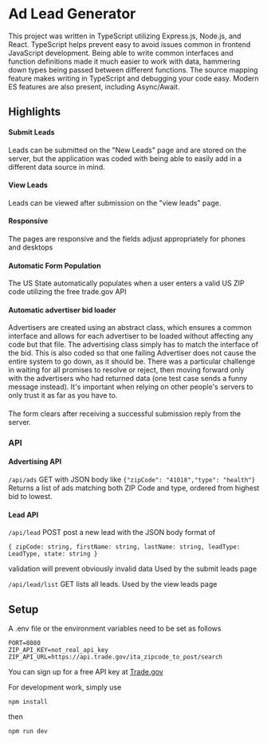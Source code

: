 # Ad Lead Generator
This project was written in TypeScript utilizing Express.js, Node.js, and React. TypeScript helps prevent easy to avoid
issues common in frontend JavaScript development. Being able to write common interfaces and function definitions made
it much easier to work with data, hammering down types being passed between different functions. The source mapping 
feature makes writing in TypeScript and debugging your code easy. Modern ES features are also present, including 
Async/Await. 

## Highlights

#### Submit Leads
Leads can be submitted on the "New Leads" page and are stored on the server, but  the application was coded with being 
able to easily add in a different data source in mind.

#### View Leads
Leads can be viewed after submission on the "view leads" page.

#### Responsive
The pages are responsive and the fields adjust appropriately for phones and desktops 

#### Automatic Form Population
The US State automatically populates when a user enters a valid US ZIP code utilizing the free trade.gov API

#### Automatic advertiser bid loader
Advertisers are created using an abstract class, which ensures a common interface and allows for each advertiser to be 
loaded without affecting any code but that file. The advertising class simply has to match the interface of the bid. 
This is also coded so that one failing Advertiser does not cause the entire system to go down, as it should be. There
was a particular challenge in waiting for all promises to resolve or reject, then moving forward only with the advertisers
who had returned data (one test case sends a funny message instead). It's important when relying on other people's servers 
to only trust it as far as you have to.

#### 
The form clears after receiving a successful submission reply from the server.

### API

#### Advertising API
```/api/ads``` GET with JSON body like ```{"zipCode": "41018","type": "health"}```
Returns a list of ads matching both ZIP Code and type, ordered from highest bid to lowest. 

#### Lead API
```/api/lead``` POST post a new lead with the JSON body format of  
```
{ zipCode: string, firstName: string, lastName: string, leadType: LeadType, state: string }
```
validation will prevent obviously invalid data
Used by the submit leads page

```/api/lead/list``` GET lists all leads. Used by the view leads page

## Setup
A .env file or the environment variables need to be set as follows 

```
PORT=8080
ZIP_API_KEY=not_real_api_key
ZIP_API_URL=https://api.trade.gov/ita_zipcode_to_post/search
```
You can sign up for a free API key at [Trade.gov](https://api.trade.gov/)


For development work, simply use 

```npm install```

then

```npm run dev```

